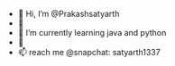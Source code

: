 - 👋 Hi, I’m @Prakashsatyarth
- 👀 
- 🌱 I’m currently learning java and python
- 💞️ 
- 📫 reach me @snapchat: satyarth1337

<!---
Prakashsatyarth/Prakashsatyarth is a ✨ special ✨ repository because its `README.md` (this file) appears on your GitHub profile.
You can click the Preview link to take a look at your changes.
--->
